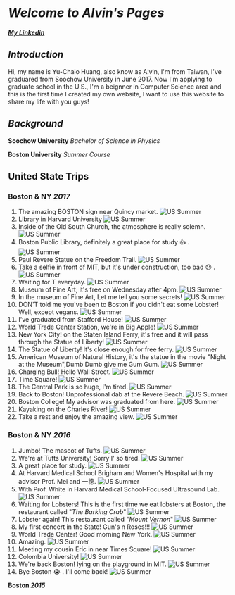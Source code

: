 # _**Welcome to Alvin's Pages**_
_**[My Linkedin](https://www.linkedin.com/in/y-c-huang1995)**_

## _Introduction_
Hi, my name is Yu-Chaio Huang, also know as Alvin, I'm from Taiwan, I've graduared from Soochow University in June 2017. Now I'm applying to graduate school in the U.S., I'm a beignner in Computer Science area and this is the first time I created my own website, I want to use this website to share my life with you guys!

## _Background_
**Soochow University** _Bachelor of Science in Physics_

**Boston University** _Summer Course_



## United State Trips
### **Boston & NY _2017_**
1. The amazing BOSTON sign near Quincy market.
![US Summer](/images/IMG_7210.JPG)
2. Library in Harvard University
![US Summer](/images/IMG_5729.JPG)
3. Inside of the Old South Church, the atmosphere is really solemn.
![US Summer](/images/IMG_5955.JPG)
4. Boston Public Library, definitely a great place for study :thumbsup: .
![US Summer](/images/IMG_5973.JPG)
5. Paul Revere Statue on the Freedom Trail.
![US Summer](/images/IMG_6031.JPG)
6. Take a selfie in front of MIT, but it's under construction, too bad :disappointed: .  
![US Summer](/images/IMG_4568.JPG)
7. Waiting for T everyday.
![US Summer](/images/IMG_6131.JPG)
8. Museum of Fine Art, it's free on Wednesday after 4pm.
![US Summer](/images/IMG_6141.JPG)
9. In the museum of Fine Art, Let me tell you some secrets!
![US Summer](/images/IMG_4767.JPG)
10. DON'T told me you've been to Boston if you didn't eat some Lobster! Well, except vegans.
![US Summer](/images/IMG_6202.JPG)
11. I've graduated from Stafford House!
![US Summer](/images/IMG_6247.JPG)
12. World Trade Center Station, we're in Big Apple!
![US Summer](/images/IMG_6607.JPG)
13. New York City! on the Staten Island Ferry, it's free and it will pass through the Statue of Liberty!
![US Summer](/images/IMG_6672.JPG)
14. The Statue of Liberty! It's close enough for free ferry.
![US Summer](/images/IMG_6687.JPG)
15. American Museum of Natural History, it's the statue in the movie "Night at the Museum",Dumb Dumb give me Gum Gum.
![US Summer](/images/IMG_6740.JPG)
16. Charging Bull! Hello Wall Street.
![US Summer](/images/IMG_6862.JPG)
17. Time Square!
![US Summer](/images/IMG_5394.JPG)
18. The Central Park is so huge, I'm tired.
![US Summer](/images/IMG_5482.JPG)
19. Back to Boston! Unprofessional dab at the Revere Beach.
![US Summer](/images/IMG_6971.JPG)
20. Boston College! My advisor was graduated from here.
![US Summer](/images/IMG_7069.JPG)
21. Kayaking on the Charles River!
![US Summer](/images/IMG_7125.JPG)
22. Take a rest and enjoy the amazing view.
![US Summer](/images/IMG_7148.JPG)

### **Boston & NY _2016_**
1. Jumbo! The mascot of Tufts.
![US Summer](/images/IMG_3877.jpeg)
2. We're at Tufts University! Sorry I' so tired.
![US Summer](/images/IMG_3880.jpeg)
3. A great place for study.
![US Summer](/images/IMG_4246.jpeg)
4. At Harvard Medical School Brigham and Women's Hospital with my advisor Prof. Mei and 一德.
![US Summer](/images/IMG_8706.JPG)
5. With Prof. White in Harvard Medical School-Focused Ultrasound Lab.
![US Summer](/images/IMG_8823.JPG)
6. Waiting for Lobsters! This is the first time we eat lobsters at Boston, the restaurant called "_The Barking Crab_"
![US Summer](/images/IMG_0179.jpg)
7. Lobster again! This restaurant called "_Mount Vernon_"
![US Summer](/images/IMG_0425.jpg)
8. My first concert in the State! Gun's n Roses!!!
![US Summer](/images/IMG_0264.jpg)
9. World Trade Center! Good morning New York.
![US Summer](/images/IMG_8711.JPG)
10. Amazing.
![US Summer](/images/IMG_8710.JPG)
11. Meeting my cousin Eric in near Times Square!
![US Summer](/images/IMG_8724.JPG)
12. Colombia University!
![US Summer](/images/IMG_0389.jpg)
13. We're back Boston! lying on the playground in MIT.
![US Summer](/images/IMG_8651.JPG)
14. Bye Boston :sob: . I'll come back!
![US Summer](/images/IMG_8840.JPG)

**Boston _2015_**
